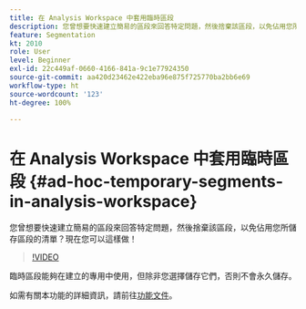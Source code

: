 ```yaml
---
title: 在 Analysis Workspace 中套用臨時區段
description: 您曾想要快速建立簡易的區段來回答特定問題，然後捨棄該區段，以免佔用您所儲存區段的清單？現在您可以這樣做！
feature: Segmentation
kt: 2010
role: User
level: Beginner
exl-id: 22c449af-0660-4166-841a-9c1e77924350
source-git-commit: aa420d23462e422eba96e875f725770ba2bb6e69
workflow-type: ht
source-wordcount: '123'
ht-degree: 100%

---
```


# 在 Analysis Workspace 中套用臨時區段 {#ad-hoc-temporary-segments-in-analysis-workspace}

您曾想要快速建立簡易的區段來回答特定問題，然後捨棄該區段，以免佔用您所儲存區段的清單？現在您可以這樣做！

>[!VIDEO](https://video.tv.adobe.com/v/23978/?quality=12)

臨時區段能夠在建立的專用中使用，但除非您選擇儲存它們，否則不會永久儲存。

如需有關本功能的詳細資訊，請前往[功能文件](https://experienceleague.adobe.com/docs/analytics/analyze/analysis-workspace/components/segments/ad-hoc-segments.html?lang=zh-Hant)。
